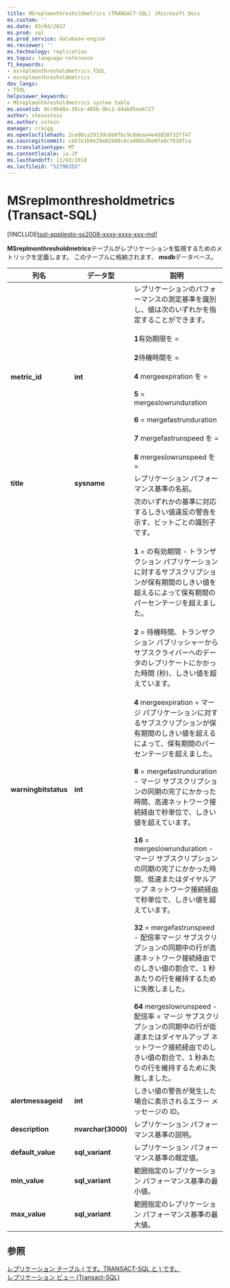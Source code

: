 ```yaml
---
title: MSreplmonthresholdmetrics (TRANSACT-SQL) |Microsoft Docs
ms.custom: ''
ms.date: 03/04/2017
ms.prod: sql
ms.prod_service: database-engine
ms.reviewer: ''
ms.technology: replication
ms.topic: language-reference
f1_keywords:
- msreplmonthresholdmetrics_TSQL
- msreplmonthresholdmetrics
dev_langs:
- TSQL
helpviewer_keywords:
- MSreplmonthresholdmetrics system table
ms.assetid: 0cc9b40a-36ce-485b-9bc2-d4abd5aa6727
author: stevestein
ms.author: sstein
manager: craigg
ms.openlocfilehash: 2ce0bca2913dc6b0fbc9c8deaa4e4dd28f32f747
ms.sourcegitcommit: ceb7e1b9e29e02bb0c6ca400a36e0fa9cf010fca
ms.translationtype: MT
ms.contentlocale: ja-JP
ms.lasthandoff: 12/03/2018
ms.locfileid: "52796355"
---
```

# <a name="msreplmonthresholdmetrics-transact-sql"></a>MSreplmonthresholdmetrics (Transact-SQL)
[!INCLUDE[tsql-appliesto-ss2008-xxxx-xxxx-xxx-md](../../includes/tsql-appliesto-ss2008-xxxx-xxxx-xxx-md.md)]

  **MSreplmonthresholdmetrics**テーブルがレプリケーションを監視するためのメトリックを定義します。 このテーブルに格納されます、 **msdb**データベース。  
  
|列名|データ型|説明|  
|-----------------|---------------|-----------------|  
|**metric_id**|**int**|レプリケーションのパフォーマンスの測定基準を識別し、値は次のいずれかを指定することができます。<br /><br /> **1**有効期限を =<br /><br /> **2**待機時間を =<br /><br /> **4** mergeexpiration を =<br /><br /> **5** = mergeslowrunduration<br /><br /> **6** = mergefastrunduration<br /><br /> **7** mergefastrunspeed を =<br /><br /> **8** mergeslowrunspeed を =|  
|**title**|**sysname**|レプリケーション パフォーマンス基準の名前。|  
|**warningbitstatus**|**int**|次のいずれかの基準に対応するしきい値違反の警告を示す、ビットごとの識別子です。<br /><br /> **1** = の有効期間 - トランザクション パブリケーションに対するサブスクリプションが保有期間のしきい値を超えるによって保有期間のパーセンテージを超えました。<br /><br /> **2** = 待機時間、トランザクション パブリッシャーからサブスクライバーへのデータのレプリケートにかかった時間 (秒)、しきい値を超えています。<br /><br /> **4** mergeexpiration = マージ パブリケーションに対するサブスクリプションが保有期間のしきい値を超えるによって、保有期間のパーセンテージを超えました。<br /><br /> **8** = mergefastrunduration - マージ サブスクリプションの同期の完了にかかった時間、高速ネットワーク接続経由で秒単位で、しきい値を超えています。<br /><br /> **16** = mergeslowrunduration - マージ サブスクリプションの同期の完了にかかった時間、低速またはダイヤルアップ ネットワーク接続経由で秒単位で、しきい値を超えています。<br /><br /> **32** = mergefastrunspeed - 配信率マージ サブスクリプションの同期中の行が高速ネットワーク接続経由でのしきい値の割合で、1 秒あたりの行を維持するために失敗しました。<br /><br /> **64** mergeslowrunspeed - 配信率 = マージ サブスクリプションの同期中の行が低速またはダイヤルアップ ネットワーク接続経由でのしきい値の割合で、1 秒あたりの行を維持するために失敗しました。|  
|**alertmessageid**|**int**|しきい値の警告が発生した場合に表示されるエラー メッセージの ID。|  
|**description**|**nvarchar(3000)**|レプリケーション パフォーマンス基準の説明。|  
|**default_value**|**sql_variant**|レプリケーション パフォーマンス基準の既定値。|  
|**min_value**|**sql_variant**|範囲指定のレプリケーション パフォーマンス基準の最小値。|  
|**max_value**|**sql_variant**|範囲指定のレプリケーション パフォーマンス基準の最大値。|  
  
## <a name="see-also"></a>参照  
 [レプリケーション テーブル &#40; です。TRANSACT-SQL と &#41; です。](../../relational-databases/system-tables/replication-tables-transact-sql.md)   
 [レプリケーション ビュー &#40;Transact-SQL&#41;](../../relational-databases/system-views/replication-views-transact-sql.md)  
  
  
